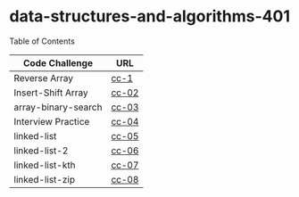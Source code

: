 # data-structures-and-algorithms-401


Table of Contents 

|Code Challenge    | URL|
|------------------|----|
|Reverse Array     |[cc-1](cc-01/read01.md)|
|Insert-Shift Array|[cc-02](cc-02/read02.md)|
|array-binary-search| [cc-03](cc-03/read03.md)|
|Interview Practice| [cc-04](cc-04/read04.md)|
|linked-list | [cc-05](cc-05/read05.md) |
|linked-list-2 | [cc-06](cc-06/read06.md) |
|linked-list-kth | [cc-07](cc-07/read07.md) |
|linked-list-zip | [cc-08](cc-08/read08.md) |